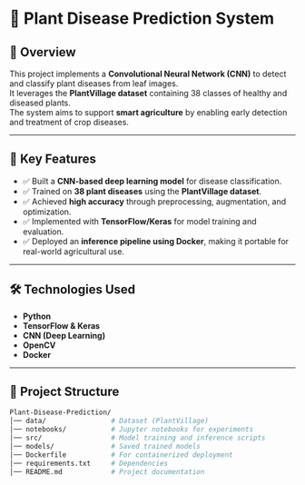 # 🌱 Plant Disease Prediction System

## 📌 Overview
This project implements a **Convolutional Neural Network (CNN)** to detect and classify plant diseases from leaf images.  
It leverages the **PlantVillage dataset** containing 38 classes of healthy and diseased plants.  
The system aims to support **smart agriculture** by enabling early detection and treatment of crop diseases.

---

## 🚀 Key Features
- ✅ Built a **CNN-based deep learning model** for disease classification.  
- ✅ Trained on **38 plant diseases** using the **PlantVillage dataset**.  
- ✅ Achieved **high accuracy** through preprocessing, augmentation, and optimization.  
- ✅ Implemented with **TensorFlow/Keras** for model training and evaluation.  
- ✅ Deployed an **inference pipeline using Docker**, making it portable for real-world agricultural use.  

---

## 🛠️ Technologies Used
- **Python**
- **TensorFlow & Keras**
- **CNN (Deep Learning)**
- **OpenCV**
- **Docker**

---

## 📂 Project Structure
```bash
Plant-Disease-Prediction/
│── data/                # Dataset (PlantVillage)
│── notebooks/           # Jupyter notebooks for experiments
│── src/                 # Model training and inference scripts
│── models/              # Saved trained models
│── Dockerfile           # For containerized deployment
│── requirements.txt     # Dependencies
│── README.md            # Project documentation
